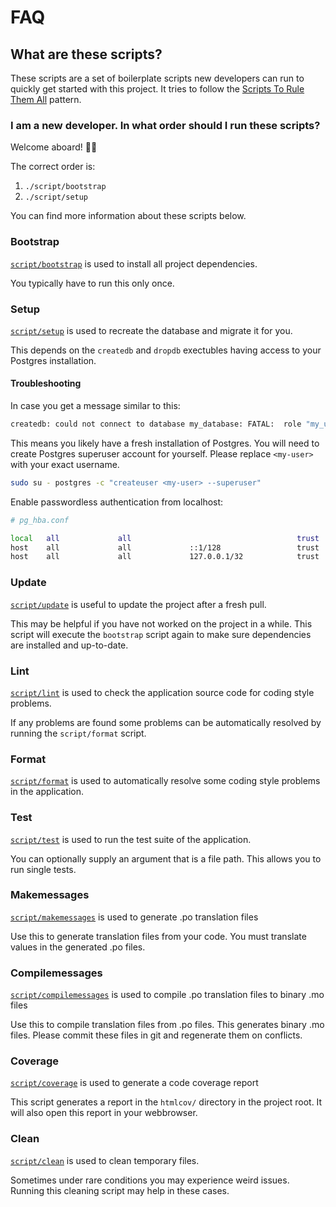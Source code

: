 # FAQ

## What are these scripts?

These scripts are a set of boilerplate scripts new developers can run to quickly get started with this project. It tries to follow the [Scripts To Rule Them All](https://github.com/github/scripts-to-rule-them-all) pattern.

### I am a new developer. In what order should I run these scripts?

Welcome aboard! 🎉🎊

The correct order is:

1. `./script/bootstrap`
2. `./script/setup`

You can find more information about these scripts below.

### <a name="bootstrap">Bootstrap</a>

[`script/bootstrap`](bootstrap) is used to install all project dependencies.

You typically have to run this only once.

### <a name="setup">Setup</a>

[`script/setup`](setup) is used to recreate the database and migrate it for you.

This depends on the `createdb` and `dropdb` exectubles having access to your Postgres installation.

#### <a name="setup-troubleshooting">Troubleshooting</a>

In case you get a message similar to this:

```sh
createdb: could not connect to database my_database: FATAL:  role "my_username" does not exist
```

This means you likely have a fresh installation of Postgres. You will need to create Postgres superuser account for yourself. Please replace `<my-user>` with your exact username.

```sh
sudo su - postgres -c "createuser <my-user> --superuser"
```

Enable passwordless authentication from localhost:
```sh
# pg_hba.conf

local   all             all                                     trust
host    all             all             ::1/128                 trust
host    all             all             127.0.0.1/32            trust

```

### <a name="update">Update</a>

[`script/update`](update) is useful to update the project after a fresh pull.

This may be helpful if you have not worked on the project in a while. This script will execute the `bootstrap` script again to make sure dependencies are installed and up-to-date.

### <a name="lint">Lint</a>

[`script/lint`](lint) is used to check the application source code for coding style problems.

If any problems are found some problems can be automatically resolved by running the `script/format` script.

### <a name="format">Format</a>

[`script/format`](format) is used to automatically resolve some coding style problems in the application.

### <a name="test">Test</a>

[`script/test`](test) is used to run the test suite of the application.

You can optionally supply an argument that is a file path. This allows you to run single tests.

### <a name="makemessages">Makemessages</a>

[`script/makemessages`](makemessages) is used to generate .po translation files

Use this to generate translation files from your code. You must translate values in the generated .po files.


### <a name="compilemessages">Compilemessages</a>

[`script/compilemessages`](compilemessages) is used to compile .po translation files to binary .mo files

Use this to compile translation files from .po files. This generates binary .mo files. Please commit these files in git and regenerate them on conflicts.


### <a name="coverage">Coverage</a>

[`script/coverage`](coverage) is used to generate a code coverage report

This script generates a report in the `htmlcov/` directory in the project root. It will also open this report in your webbrowser.

### <a name="clean">Clean</a>

[`script/clean`](clean) is used to clean temporary files.

Sometimes under rare conditions you may experience weird issues. Running this cleaning script may help in these cases.
